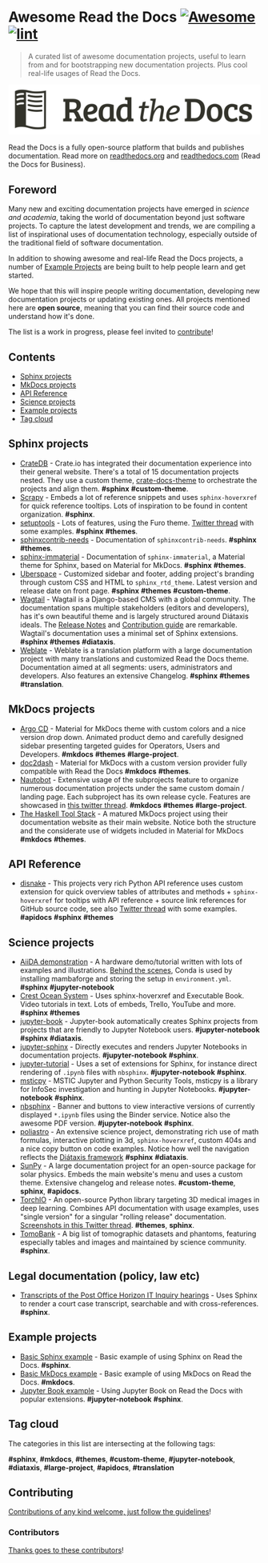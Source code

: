 <!--lint ignore awesome-git-repo-age-->
<!--lint disable double-link-->

<!-- title -->

# Awesome Read the Docs [![Awesome](https://awesome.re/badge.svg)](https://awesome.re) [![lint](https://github.com/readthedocs-examples/awesome-read-the-docs/actions/workflows/lint.yaml/badge.svg)](https://github.com/readthedocs-examples/awesome-read-the-docs/actions/workflows/lint.yaml)

<!-- subtitle -->

> A curated list of awesome documentation projects, useful to learn from and for bootstrapping new documentation projects.
> Plus cool real-life usages of Read the Docs.

<!-- image -->

<a href="https://docs.readthedocs.io/en/stable/tutorial/index.html" target="_blank" rel="noopener noreferrer">
  <img src="./readthedocs-logo.svg" />
</a>

<!-- description -->

Read the Docs is a fully open-source platform that builds and publishes documentation.
Read more on [readthedocs.org](https://readthedocs.org/) and [readthedocs.com](https://readthedocs.com/) (Read the Docs for Business).

## Foreword

Many new and exciting documentation projects have emerged in *science and academia*, taking the world of documentation beyond just software projects.
To capture the latest development and trends, we are compiling a list of inspirational uses of documentation technology, especially outside of the traditional field of software documentation.

In addition to showing awesome and real-life Read the Docs projects, a number of [Example Projects](#example-projects) are being built to help people learn and get started.

We hope that this will inspire people writing documentation, developing new documentation projects or updating existing ones.
All projects mentioned here are **open source**, meaning that you can find their source code and understand how it's done.

The list is a work in progress, please feel invited to [contribute](#contributing)!

<!-- TOC -->
<!--lint disable awesome-toc-->
## Contents
<!--lint enable awesome-toc-->

- [Sphinx projects](#sphinx-projects)
- [MkDocs projects](#mkdocs-projects)
- [API Reference](#api-reference)
- [Science projects](#science-projects)
- [Example projects](#example-projects)
- [Tag cloud](#tag-cloud)

<!-- CONTENT -->


## Sphinx projects

- [CrateDB](https://crate.io/docs/crate/) - Crate.io has integrated their documentation experience into their general website. There's a total of 15 documentation projects nested. They use a custom theme, [crate-docs-theme](https://github.com/crate/crate-docs-theme) to orchestrate the projects and align them. **#sphinx** **#custom-theme**.
- [Scrapy](https://docs.scrapy.org/) - Embeds a lot of reference snippets and uses `sphinx-hoverxref` for quick reference tooltips. Lots of inspiration to be found in content organization. **#sphinx**.
- [setuptools](https://setuptools.pypa.io/) - Lots of features, using the Furo theme. [Twitter thread](https://twitter.com/readthedocs/status/1546527820150718469) with some examples. **#sphinx** **#themes**.
- [sphinxcontrib-needs](https://sphinxcontrib-needs.readthedocs.io/) - Documentation of `sphinxcontrib-needs`. **#sphinx** **#themes**.
- [sphinx-immaterial](https://sphinx-immaterial.readthedocs.io/) - Documentation of `sphinx-immaterial`, a Material theme for Sphinx, based on Material for MkDocs. **#sphinx** **#themes**.
- [Uberspace](https://manual.uberspace.de/) - Customized sidebar and footer, adding project's branding through custom CSS and HTML to `sphinx_rtd_theme`. Latest version and release date on front page. **#sphinx** **#themes** **#custom-theme**.
- [Wagtail](https://docs.wagtail.org/) - Wagtail is a Django-based CMS with a global community. The documentation spans multiple stakeholders (editors and developers), has it's own beautiful theme and is largely structured around Diátaxis ideals. The [Release Notes](https://docs.wagtail.org/en/stable/releases/index.html) and [Contribution guide](https://docs.wagtail.org/en/stable/contributing/index.html) are remarkable. Wagtail's documentation uses a minimal set of Sphinx extensions. **#sphinx** **#themes** **#diataxis**.
- [Weblate](https://docs.weblate.org/) - Weblate is a translation platform with a large documentation project with many translations and customized Read the Docs theme. Documentation aimed at all segments: users, administrators and developers. Also features an extensive Changelog. **#sphinx** **#themes** **#translation**.

## MkDocs projects

- [Argo CD](https://argo-cd.readthedocs.io/) - Material for MkDocs theme with custom colors and a nice version drop down. Animated product demo and carefully designed sidebar presenting targeted guides for Operators, Users and Developers. **#mkdocs** **#themes** **#large-project**.
- [doc2dash](https://doc2dash.readthedocs.io/) - Material for MkDocs with a custom version provider fully compatible with Read the Docs **#mkdocs** **#themes**.
- [Nautobot](https://docs.nautobot.com/) - Extensive usage of the subprojects feature to organize numerous documentation projects under the same custom domain / landing page. Each subproject has its own release cycle. Features are showcased in [this twitter thread](https://twitter.com/readthedocs/status/1595010133796462593). **#mkdocs** **#themes** **#large-project**.
- [The Haskell Tool Stack](https://docs.haskellstack.org/) - A matured MkDocs project using their documentation website as their main website. Notice both the structure and the considerate use of widgets included in Material for MkDocs **#mkdocs** **#themes**.

## API Reference

- [disnake](https://docs.disnake.dev/) - This projects very rich Python API reference uses custom extension for quick overview tables of attributes and methods + `sphinx-hoverxref` for tooltips with API reference + source link references for GitHub source code, see also [Twitter thread](https://twitter.com/readthedocs/status/1541830875037503489) with some examples. **#apidocs** **#sphinx** **#themes**

## Science projects

- [AiiDA demonstration](https://aiida-qe-demo.readthedocs.io/) - A hardware demo/tutorial written with lots of examples and illustrations. [Behind the scenes](https://github.com/chrisjsewell/aiida-qe-demo), Conda is used by installing mambaforge and storing the setup in `environment.yml`.  **#sphinx** **#jupyter-notebook**
- [Crest Ocean System](https://crest.readthedocs.io/) - Uses sphinx-hoverxref and Executable Book. Video tutorials in text. Lots of embeds, Trello, YouTube and more. **#sphinx** **#themes**
- [jupyter-book](https://jupyterbook.org/) - Jupyter-book automatically creates Sphinx projects from projects that are friendly to Jupyter Notebook users. **#jupyter-notebook** **#sphinx** **#diataxis**.
- [jupyter-sphinx](https://jupyter-sphinx.readthedocs.io/) - Directly executes and renders Jupyter Notebooks in documentation projects. **#jupyter-notebook** **#sphinx**.
- [jupyter-tutorial](https://jupyter-tutorial.readthedocs.io/) - Uses a set of extensions for Sphinx, for instance direct rendering of `.ipynb` files with `nbsphinx`. **#jupyter-notebook** **#sphinx**.
- [msticpy](https://msticpy.readthedocs.io/) - MSTIC Jupyter and Python Security Tools, msticpy is a library for InfoSec investigation and hunting in Jupyter Notebooks. **#jupyter-notebook** **#sphinx**.
- [nbsphinx](https://nbsphinx.readthedocs.io/) - Banner and buttons to view interactive versions of currently displayed `*.ipynb` files using the Binder service. Notice also the awesome PDF version. **#jupyter-notebook** **#sphinx**.
- [poliastro](https://docs.poliastro.space/) - An extensive science project, demonstrating rich use of math formulas, interactive plotting in 3d, ``sphinx-hoverxref``, custom 404s and a nice copy button on code examples. Notice how well the navigation reflects the [Diátaxis framework](https://diataxis.fr/)  **#sphinx** **#diataxis**.
- [SunPy](https://docs.sunpy.org/) - A large documentation project for an open-source package for solar physics. Embeds the main website's menu and uses a custom theme. Extensive changelog and release notes. **#custom-theme**, **sphinx**, **#apidocs**.
- [TorchIO](https://torchio.readthedocs.io/) - An open-source Python library targeting 3D medical images in deep learning. Combines API documentation with usage examples, uses "single version" for a singular "rolling release" documentation. [Screenshots in this Twitter thread](https://twitter.com/readthedocs/status/1570339818806120450). **#themes**, **sphinx**.
- [TomoBank](https://tomobank.readthedocs.io/) - A big list of tomographic datasets and phantoms, featuring especially tables and images and maintained by science community. **#sphinx**.

## Legal documentation (policy, law etc)

- [Transcripts of the Post Office Horizon IT Inquiry hearings](https://postofficeinquiry.dracos.co.uk/) - Uses Sphinx to render a court case transcript, searchable and with cross-references. **#sphinx**.

<!-- END CONTENT -->

## Example projects

- [Basic Sphinx example](https://github.com/readthedocs-examples/example-sphinx-basic) - Basic example of using Sphinx on Read the Docs. **#sphinx**.
- [Basic MkDocs example](https://github.com/readthedocs-examples/example-mkdocs-basic) - Basic example of using MkDocs on Read the Docs. **#mkdocs**.
- [Jupyter Book example](https://github.com/readthedocs-examples/example-jupyter-book) - Using Jupyter Book on Read the Docs with popular extensions. **#jupyter-notebook** **#sphinx**.

## Tag cloud

The categories in this list are intersecting at the following tags:

**#sphinx**, **#mkdocs**, **#themes**, **#custom-theme**, **#jupyter-notebook**, **#diataxis**, **#large-project**, **#apidocs**, **#translation**

## Contributing

[Contributions of any kind welcome, just follow the guidelines](contributing.md)!

### Contributors

[Thanks goes to these contributors](https://github.com/readthedocs-examples/awesome-read-the-docs/graphs/contributors)!
